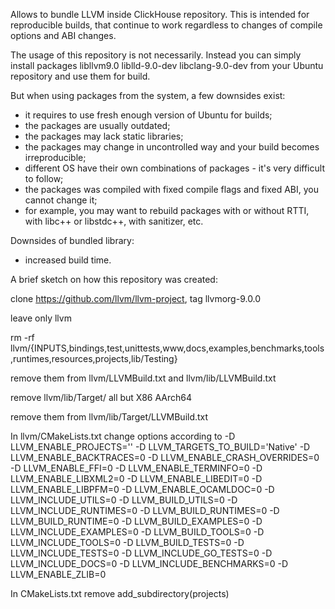 Allows to bundle LLVM inside ClickHouse repository.
This is intended for reproducible builds, that continue to work regardless to changes of compile options and ABI changes.

The usage of this repository is not necessarily.
Instead you can simply install packages
 libllvm9.0 liblld-9.0-dev libclang-9.0-dev
 from your Ubuntu repository and use them for build.

But when using packages from the system, a few downsides exist:
- it requires to use fresh enough version of Ubuntu for builds;
- the packages are usually outdated;
- the packages may lack static libraries;
- the packages may change in uncontrolled way and your build becomes irreproducible;
- different OS have their own combinations of packages - it's very difficult to follow;
- the packages was compiled with fixed compile flags and fixed ABI, you cannot change it;
- for example, you may want to rebuild packages with or without RTTI, with libc++ or libstdc++, with sanitizer, etc.

Downsides of bundled library:
- increased build time.

A brief sketch on how this repository was created:

clone https://github.com/llvm/llvm-project, tag llvmorg-9.0.0

leave only llvm

rm -rf llvm/{INPUTS,bindings,test,unittests,www,docs,examples,benchmarks,tools,runtimes,resources,projects,lib/Testing}

remove them from llvm/LLVMBuild.txt and llvm/lib/LLVMBuild.txt

remove llvm/lib/Target/ all but X86 AArch64

remove them from llvm/lib/Target/LLVMBuild.txt

In llvm/CMakeLists.txt change options according to -D LLVM_ENABLE_PROJECTS='' -D LLVM_TARGETS_TO_BUILD='Native' -D LLVM_ENABLE_BACKTRACES=0 -D LLVM_ENABLE_CRASH_OVERRIDES=0 -D LLVM_ENABLE_FFI=0 -D LLVM_ENABLE_TERMINFO=0 -D LLVM_ENABLE_LIBXML2=0 -D LLVM_ENABLE_LIBEDIT=0 -D LLVM_ENABLE_LIBPFM=0 -D LLVM_ENABLE_OCAMLDOC=0 -D LLVM_INCLUDE_UTILS=0 -D LLVM_BUILD_UTILS=0 -D LLVM_INCLUDE_RUNTIMES=0 -D LLVM_BUILD_RUNTIMES=0 -D LLVM_BUILD_RUNTIME=0 -D LLVM_BUILD_EXAMPLES=0 -D LLVM_INCLUDE_EXAMPLES=0 -D LLVM_BUILD_TOOLS=0 -D LLVM_INCLUDE_TOOLS=0 -D LLVM_BUILD_TESTS=0 -D LLVM_INCLUDE_TESTS=0 -D LLVM_INCLUDE_GO_TESTS=0 -D LLVM_INCLUDE_DOCS=0 -D LLVM_INCLUDE_BENCHMARKS=0 -D LLVM_ENABLE_ZLIB=0

In CMakeLists.txt remove add_subdirectory(projects)
